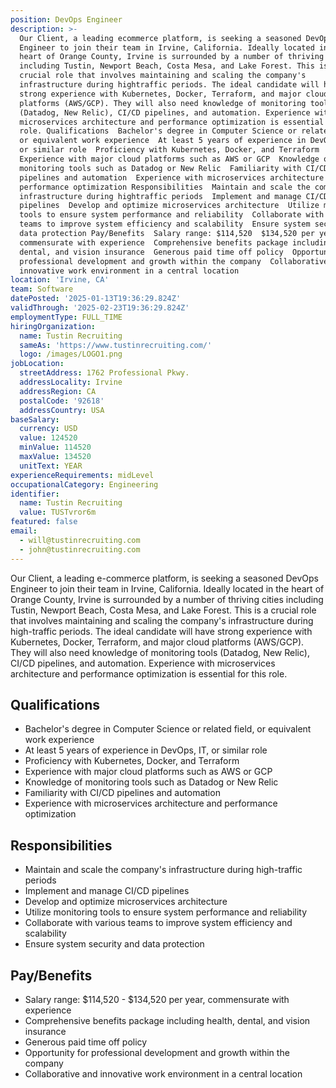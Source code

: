 ```yaml
---
position: DevOps Engineer
description: >-
  Our Client, a leading ecommerce platform, is seeking a seasoned DevOps
  Engineer to join their team in Irvine, California. Ideally located in the
  heart of Orange County, Irvine is surrounded by a number of thriving cities
  including Tustin, Newport Beach, Costa Mesa, and Lake Forest. This is a
  crucial role that involves maintaining and scaling the company's
  infrastructure during hightraffic periods. The ideal candidate will have
  strong experience with Kubernetes, Docker, Terraform, and major cloud
  platforms (AWS/GCP). They will also need knowledge of monitoring tools
  (Datadog, New Relic), CI/CD pipelines, and automation. Experience with
  microservices architecture and performance optimization is essential for this
  role. Qualifications  Bachelor's degree in Computer Science or related field,
  or equivalent work experience  At least 5 years of experience in DevOps, IT,
  or similar role  Proficiency with Kubernetes, Docker, and Terraform 
  Experience with major cloud platforms such as AWS or GCP  Knowledge of
  monitoring tools such as Datadog or New Relic  Familiarity with CI/CD
  pipelines and automation  Experience with microservices architecture and
  performance optimization Responsibilities  Maintain and scale the company's
  infrastructure during hightraffic periods  Implement and manage CI/CD
  pipelines  Develop and optimize microservices architecture  Utilize monitoring
  tools to ensure system performance and reliability  Collaborate with various
  teams to improve system efficiency and scalability  Ensure system security and
  data protection Pay/Benefits  Salary range: $114,520  $134,520 per year,
  commensurate with experience  Comprehensive benefits package including health,
  dental, and vision insurance  Generous paid time off policy  Opportunity for
  professional development and growth within the company  Collaborative and
  innovative work environment in a central location
location: 'Irvine, CA'
team: Software
datePosted: '2025-01-13T19:36:29.824Z'
validThrough: '2025-02-23T19:36:29.824Z'
employmentType: FULL_TIME
hiringOrganization:
  name: Tustin Recruiting
  sameAs: 'https://www.tustinrecruiting.com/'
  logo: /images/LOGO1.png
jobLocation:
  streetAddress: 1762 Professional Pkwy.
  addressLocality: Irvine
  addressRegion: CA
  postalCode: '92618'
  addressCountry: USA
baseSalary:
  currency: USD
  value: 124520
  minValue: 114520
  maxValue: 134520
  unitText: YEAR
experienceRequirements: midLevel
occupationalCategory: Engineering
identifier:
  name: Tustin Recruiting
  value: TUSTvror6m
featured: false
email:
  - will@tustinrecruiting.com
  - john@tustinrecruiting.com
---
```




Our Client, a leading e-commerce platform, is seeking a seasoned DevOps Engineer to join their team in Irvine, California. Ideally located in the heart of Orange County, Irvine is surrounded by a number of thriving cities including Tustin, Newport Beach, Costa Mesa, and Lake Forest. This is a crucial role that involves maintaining and scaling the company's infrastructure during high-traffic periods. The ideal candidate will have strong experience with Kubernetes, Docker, Terraform, and major cloud platforms (AWS/GCP). They will also need knowledge of monitoring tools (Datadog, New Relic), CI/CD pipelines, and automation. Experience with microservices architecture and performance optimization is essential for this role.

## Qualifications

- Bachelor's degree in Computer Science or related field, or equivalent work experience
- At least 5 years of experience in DevOps, IT, or similar role
- Proficiency with Kubernetes, Docker, and Terraform
- Experience with major cloud platforms such as AWS or GCP
- Knowledge of monitoring tools such as Datadog or New Relic
- Familiarity with CI/CD pipelines and automation
- Experience with microservices architecture and performance optimization

## Responsibilities

- Maintain and scale the company's infrastructure during high-traffic periods
- Implement and manage CI/CD pipelines
- Develop and optimize microservices architecture
- Utilize monitoring tools to ensure system performance and reliability
- Collaborate with various teams to improve system efficiency and scalability
- Ensure system security and data protection

## Pay/Benefits

- Salary range: $114,520 - $134,520 per year, commensurate with experience
- Comprehensive benefits package including health, dental, and vision insurance
- Generous paid time off policy
- Opportunity for professional development and growth within the company
- Collaborative and innovative work environment in a central location
